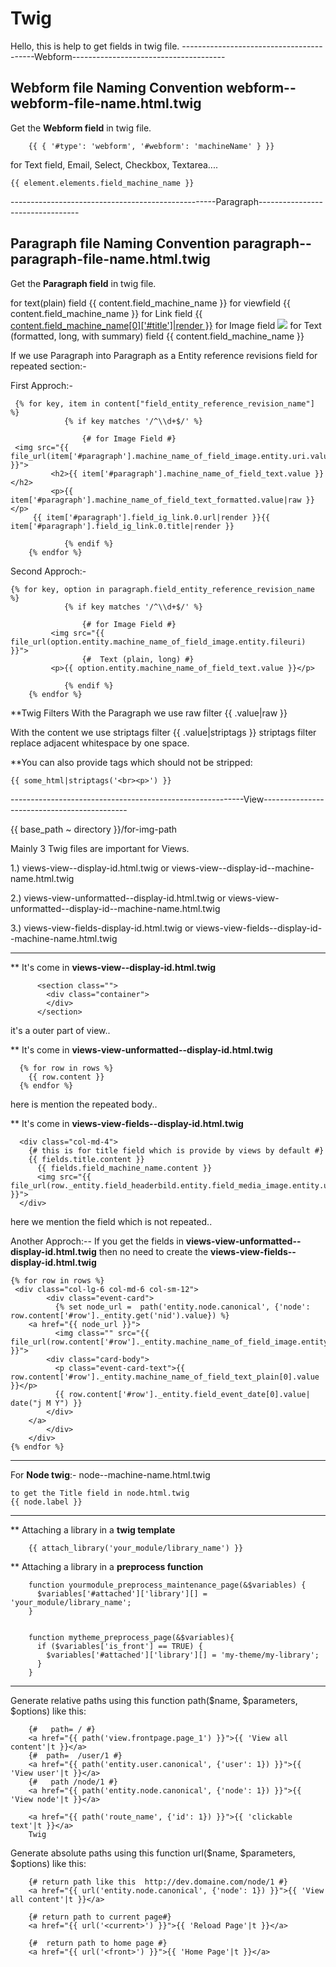 # Twig
Hello, this is help to get fields in twig file.
-----------------------------------------Webform--------------------------------------

Webform file Naming Convention **webform--webform-file-name.html.twig**
-----------------------------------------------------------------------
Get the **Webform field** in twig file.

        {{ { '#type': 'webform', '#webform': 'machineName' } }}
        
for Text field, Email, Select, Checkbox, Textarea....     

	{{ element.elements.field_machine_name }}

---------------------------------------------------Paragraph---------------------------------
        
Paragraph file Naming Convention **paragraph--paragraph-file-name.html.twig**
----------------------------------------------------------------------------
Get the **Paragraph field** in twig file.

for text(plain) field                             {{ content.field_machine_name }}
for viewfield                                     {{ content.field_machine_name }}
for Link field                                 <a href="{{ content.field_machine_name[0]['#url']|render }}">{{ content.field_machine_name[0]['#title']|render }}</a> 
for Image field                                   <img src="{{ file_url(paragraph.field_right_branch[0].entity.uri.value) }}">
for Text (formatted, long, with summary) field    {{ content.field_machine_name }}

If we use Paragraph into Paragraph as a Entity reference revisions field for repeated section:-

First Approch:-

     {% for key, item in content["field_entity_reference_revision_name"] %}
                {% if key matches '/^\\d+$/' %}
                
                    {# for Image Field #}                      
     <img src="{{ file_url(item['#paragraph'].machine_name_of_field_image.entity.uri.value) }}">
             <h2>{{ item['#paragraph'].machine_name_of_field_text.value }}</h2>
             <p>{{ item['#paragraph'].machine_name_of_field_text_formatted.value|raw }}</p>
	     {{ item['#paragraph'].field_ig_link.0.url|render }}{{ item['#paragraph'].field_ig_link.0.title|render }}
             
                {% endif %}
		{% endfor %}
    
Second Approch:-

    {% for key, option in paragraph.field_entity_reference_revision_name %}
                {% if key matches '/^\\d+$/' %}
                
                    {# for Image Field #}                      
             <img src="{{ file_url(option.entity.machine_name_of_field_image.entity.fileuri) }}">
                    {# 	Text (plain, long) #}
             <p>{{ option.entity.machine_name_of_field_text.value }}</p>
             
                {% endif %}
		{% endfor %}
    
**Twig Filters
With the Paragraph we use raw filter {{ .value|raw }}

With the content we use striptags filter {{ .value|striptags }}
striptags filter replace adjacent whitespace by one space.

**You can also provide tags which should not be stripped:

	{{ some_html|striptags('<br><p>') }}


----------------------------------------------------------View--------------------------------------------
           
{{ base_path ~ directory }}/for-img-path
  
Mainly 3 Twig files are important for Views.
	
1.)     views-view--display-id.html.twig
                       or
        views-view--display-id--machine-name.html.twig

2.)     views-view-unformatted--display-id.html.twig
                      or
        views-view-unformatted--display-id--machine-name.html.twig
  
3.)     views-view-fields-display-id.html.twig
                      or
        views-view-fields--display-id--machine-name.html.twig
	
------------------------------------------------------------------
  
**  It's come in **views-view--display-id.html.twig**
  
		  <section class="">
		    <div class="container">
		    </div>
		  </section>
  
  it's a outer part of view..
  
**  It's come in **views-view-unformatted--display-id.html.twig**
  
	  {% for row in rows %}
	    {{ row.content }}
	  {% endfor %}
  
  here is mention the repeated body..
  
**  It's come in **views-view-fields--display-id.html.twig**  
  
	  <div class="col-md-4">
		{# this is for title field which is provide by views by default #} 
		{{ fields.title.content }}
	      {{ fields.field_machine_name.content }}
	      <img src="{{ file_url(row._entity.field_headerbild.entity.field_media_image.entity.uri.value) }}">
	  </div>
  
  here we mention the field which is not repeated..
  
  
 Another Approch:--
    If you get the fields in **views-view-unformatted--display-id.html.twig**
    then no need to create the **views-view-fields--display-id.html.twig**
    
	{% for row in rows %}
	 <div class="col-lg-6 col-md-6 col-sm-12">
			<div class="event-card">
			  {% set node_url =  path('entity.node.canonical', {'node': row.content['#row']._entity.get('nid').value}) %}
		<a href="{{ node_url }}">
		      <img class="" src="{{ file_url(row.content['#row']._entity.machine_name_of_field_image.entity.uri.value) }}">
		    <div class="card-body">
			  <p class="event-card-text">{{ row.content['#row']._entity.machine_name_of_field_text_plain[0].value }}</p>
			  {{ row.content['#row']._entity.field_event_date[0].value| date("j M Y") }}
		    </div>
		</a> 
			</div>
		</div>
	{% endfor %}
    
---------------------------------------
For **Node twig**:-
	node--machine-name.html.twig
	
	to get the Title field in node.html.twig
	{{ node.label }}
	
-------------------------------------

** Attaching a library in a **twig template**

		{{ attach_library('your_module/library_name') }}


** Attaching a library in a **preprocess function**

		function yourmodule_preprocess_maintenance_page(&$variables) {
		  $variables['#attached']['library'][] =  'your_module/library_name';
		}
		
		
		function mytheme_preprocess_page(&$variables){
		  if ($variables['is_front'] == TRUE) {
		    $variables['#attached']['library'][] = 'my-theme/my-library';
		  }
		}

             
------------------------------------

Generate relative paths
	using this function  path($name, $parameters, $options) like this:

		{#   path= / #}
		<a href="{{ path('view.frontpage.page_1') }}">{{ 'View all content'|t }}</a>
		{#  path=  /user/1 #}
		<a href="{{ path('entity.user.canonical', {'user': 1}) }}">{{ 'View user'|t }}</a>
		{#   path /node/1 #}
		<a href="{{ path('entity.node.canonical', {'node': 1}) }}">{{ 'View node'|t }}</a>
		
		<a href="{{ path('route_name', {'id': 1}) }}">{{ 'clickable text'|t }}</a>
		Twig
		
Generate absolute  paths
	using this function  url($name, $parameters, $options) like this:

		{# return path like this  http://dev.domaine.com/node/1 #}
		<a href="{{ url('entity.node.canonical', {'node': 1}) }}">{{ 'View all content'|t }}</a>

		{# return path to current page#}
		<a href="{{ url('<current>') }}">{{ 'Reload Page'|t }}</a>

		{#  return path to home page #}
		<a href="{{ url('<front>') }}">{{ 'Home Page'|t }}</a>

